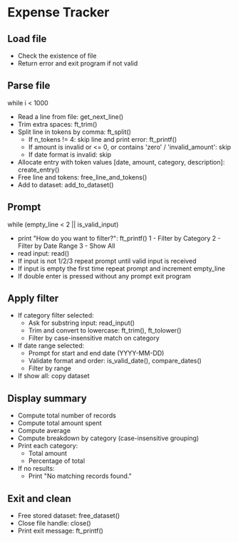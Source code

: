 # Expense Tracker

## Load file
- Check the existence of file
- Return error and exit program if not valid

## Parse file
while i < 1000
  - Read a line from file: get_next_line()
  - Trim extra spaces: ft_trim()
  - Split line in tokens by comma: ft_split()
    - If n_tokens != 4: skip line and print error: ft_printf()
    - If amount is invalid or <= 0, or contains 'zero' / 'invalid_amount': skip
    - If date format is invalid: skip
  - Allocate entry with token values [date, amount, category, description]: create_entry()
  - Free line and tokens: free_line_and_tokens()
  - Add to dataset: add_to_dataset()

## Prompt
while (empty_line < 2 || is_valid_input)
  - print "How do you want to filter?": ft_printf()
      1 - Filter by Category
      2 - Filter by Date Range
      3 - Show All
  - read input: read()
  - If input is not 1/2/3 repeat prompt until valid input is received
  - If input is empty the first time repeat prompt and increment empty_line
  - If double enter is pressed without any prompt exit program

## Apply filter
- If category filter selected:
  - Ask for substring input: read_input()
  - Trim and convert to lowercase: ft_trim(), ft_tolower()
  - Filter by case-insensitive match on category
- If date range selected:
  - Prompt for start and end date (YYYY-MM-DD)
  - Validate format and order: is_valid_date(), compare_dates()
  - Filter by range
- If show all: copy dataset

## Display summary
- Compute total number of records
- Compute total amount spent
- Compute average
- Compute breakdown by category (case-insensitive grouping)
- Print each category:
    - Total amount
    - Percentage of total
- If no results:
    - Print "No matching records found."

## Exit and clean
- Free stored dataset: free_dataset()
- Close file handle: close()
- Print exit message: ft_printf()
